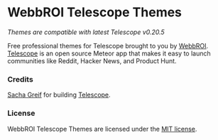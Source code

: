 WebbROI Telescope Themes
=========

*Themes are compatible with latest Telescope v0.20.5*

Free professional themes for Telescope brought to you by [WebbROI](http://webbroi.com). [Telescope](http://www.telescopeapp.org/) is an open source Meteor app that makes it easy to launch communities like Reddit, Hacker News, and Product Hunt.

### Credits

[Sacha Greif](https://github.com/SachaG) for building [Telescope](https://github.com/TelescopeJS/Telescope).

### License

WebbROI Telescope Themes are licensed under the [MIT license](http://opensource.org/licenses/MIT).